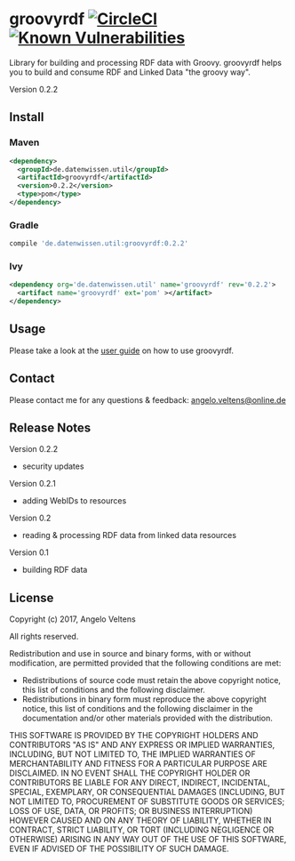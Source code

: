 # groovyrdf [![CircleCI](https://circleci.com/gh/angelo-v/groovyrdf/tree/master.svg?style=svg)](https://circleci.com/gh/angelo-v/groovyrdf/tree/master) [![Known Vulnerabilities](https://snyk.io/test/github/angelo-v/groovyrdf/badge.svg)](https://snyk.io/test/github/angelo-v/groovyrdf)

Library for building and processing RDF data with Groovy. groovyrdf helps you to build and consume RDF and Linked Data "the groovy way".

Version 0.2.2

## Install 

### Maven

```xml
<dependency>
  <groupId>de.datenwissen.util</groupId>
  <artifactId>groovyrdf</artifactId>
  <version>0.2.2</version>
  <type>pom</type>
</dependency>
```

### Gradle

```groovy
compile 'de.datenwissen.util:groovyrdf:0.2.2'
```

### Ivy

```xml
<dependency org='de.datenwissen.util' name='groovyrdf' rev='0.2.2'>
  <artifact name='groovyrdf' ext='pom' ></artifact>
</dependency>
```

## Usage

Please take a look at the [user guide] on how to use groovyrdf.

[user guide]: http://angelo-v.github.com/groovyrdf/

## Contact

Please contact me for any questions & feedback: [angelo.veltens@online.de](mailto:angelo.veltens@online.de)

## Release Notes

Version 0.2.2

- security updates

Version 0.2.1

- adding WebIDs to resources

Version 0.2

- reading & processing RDF data from linked data resources

Version 0.1

- building RDF data

## License

Copyright (c) 2017, Angelo Veltens

All rights reserved.

Redistribution and use in source and binary forms, with or without modification, are permitted provided that the following conditions are met:

- Redistributions of source code must retain the above copyright notice, this list of conditions and the following disclaimer.
- Redistributions in binary form must reproduce the above copyright notice, this list of conditions and the following disclaimer in the documentation and/or other materials provided with the distribution.

THIS SOFTWARE IS PROVIDED BY THE COPYRIGHT HOLDERS AND CONTRIBUTORS "AS IS" AND ANY EXPRESS OR IMPLIED WARRANTIES, INCLUDING, BUT NOT LIMITED TO, THE IMPLIED WARRANTIES OF MERCHANTABILITY AND FITNESS FOR A PARTICULAR PURPOSE ARE DISCLAIMED. IN NO EVENT SHALL THE COPYRIGHT HOLDER OR CONTRIBUTORS BE LIABLE FOR ANY DIRECT, INDIRECT, INCIDENTAL, SPECIAL, EXEMPLARY, OR CONSEQUENTIAL DAMAGES (INCLUDING, BUT NOT LIMITED TO, PROCUREMENT OF SUBSTITUTE GOODS OR SERVICES; LOSS OF USE, DATA, OR PROFITS; OR BUSINESS INTERRUPTION) HOWEVER CAUSED AND ON ANY THEORY OF LIABILITY, WHETHER IN CONTRACT, STRICT LIABILITY, OR TORT (INCLUDING NEGLIGENCE OR OTHERWISE) ARISING IN ANY WAY OUT OF THE USE OF THIS SOFTWARE, EVEN IF ADVISED OF THE POSSIBILITY OF SUCH DAMAGE.
